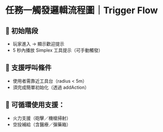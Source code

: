 # 任務一觸發邏輯流程圖｜Trigger Flow

## 📌 初始階段
- 玩家進入 → 顯示歡迎提示
- 5 秒內播放 Simplex 工具提示（可手動觸發）

## 🎯 支援呼叫條件
- 使用者需靠近工具台（radius < 5m）
- 須完成簡單初始化（透過 addAction）

## 🔁 可循環使用支援：
- 火力支援（砲擊／機槍掃射）
- 空投補給（含醫療／彈藥箱）
